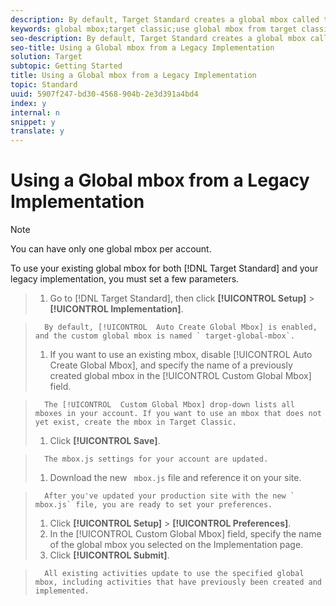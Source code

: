 ```yaml
---
description: By default, Target Standard creates a global mbox called target-global-mbox, which is used to run activities created in Target Standard. However, if you have already created a global mbox on your pages for your legacy implementations, you can use that mbox for your Target Standard activities.
keywords: global mbox;target classic;use global mbox from target classic
seo-description: By default, Target Standard creates a global mbox called target-global-mbox, which is used to run activities created in Target Standard. However, if you have already created a global mbox on your pages for your legacy implementations, you can use that mbox for your Target Standard activities.
seo-title: Using a Global mbox from a Legacy Implementation
solution: Target
subtopic: Getting Started
title: Using a Global mbox from a Legacy Implementation
topic: Standard
uuid: 5907f247-bd30-4568-904b-2e3d391a4bd4
index: y
internal: n
snippet: y
translate: y
---
```


# Using a Global mbox from a Legacy Implementation


>[!NOTE]
>
>You can have only one global mbox per account.



To use your existing global mbox for both [!DNL  Target Standard] and your legacy implementation, you must set a few parameters. 

>1. Go to [!DNL  Target Standard], then click **[!UICONTROL  Setup]** > **[!UICONTROL  Implementation]**.

>       By default, [!UICONTROL  Auto Create Global Mbox] is enabled, and the custom global mbox is named ` target-global-mbox`. 
>1. If you want to use an existing mbox, disable [!UICONTROL  Auto Create Global Mbox], and specify the name of a previously created global mbox in the [!UICONTROL  Custom Global Mbox] field.

>       The [!UICONTROL  Custom Global Mbox] drop-down lists all mboxes in your account. If you want to use an mbox that does not yet exist, create the mbox in Target Classic. 
>1. Click **[!UICONTROL  Save]**.

>       The mbox.js settings for your account are updated. 
>1. Download the new ` mbox.js` file and reference it on your site.

>       After you've updated your production site with the new ` mbox.js` file, you are ready to set your preferences. 
>1. Click **[!UICONTROL  Setup]** > **[!UICONTROL  Preferences]**.
>1. In the [!UICONTROL  Custom Global Mbox] field, specify the name of the global mbox you selected on the Implementation page.
>1. Click **[!UICONTROL  Submit]**.

>       All existing activities update to use the specified global mbox, including activities that have previously been created and implemented. 
